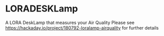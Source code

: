 # LORADESKLamp
A LORA DeskLamp that measures your Air Quality
Please see https://hackaday.io/project/180792-loralamp-airquality for further details
